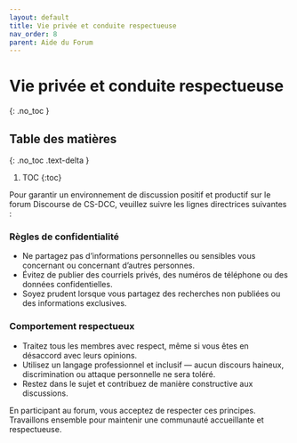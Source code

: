 ```yaml
---
layout: default
title: Vie privée et conduite respectueuse
nav_order: 8
parent: Aide du Forum
---
```


# Vie privée et conduite respectueuse
{: .no_toc }

## Table des matières
{: .no_toc .text-delta }

1. TOC
{:toc}

Pour garantir un environnement de discussion positif et productif sur le forum Discourse de CS-DCC, veuillez suivre les lignes directrices suivantes :

### Règles de confidentialité

- Ne partagez pas d’informations personnelles ou sensibles vous concernant ou concernant d’autres personnes.
- Évitez de publier des courriels privés, des numéros de téléphone ou des données confidentielles.
- Soyez prudent lorsque vous partagez des recherches non publiées ou des informations exclusives.

### Comportement respectueux

- Traitez tous les membres avec respect, même si vous êtes en désaccord avec leurs opinions.
- Utilisez un langage professionnel et inclusif — aucun discours haineux, discrimination ou attaque personnelle ne sera toléré.
- Restez dans le sujet et contribuez de manière constructive aux discussions.

En participant au forum, vous acceptez de respecter ces principes.  
Travaillons ensemble pour maintenir une communauté accueillante et respectueuse.
